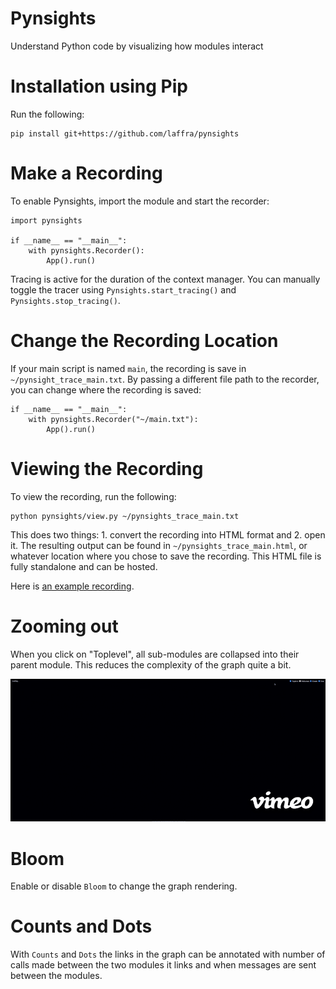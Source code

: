 # Pynsights

Understand Python code by visualizing how modules interact

# Installation using Pip

Run the following:

```
pip install git+https://github.com/laffra/pynsights
```

# Make a Recording

To enable Pynsights, import the module and start the recorder:

```
import pynsights

if __name__ == "__main__":
    with pynsights.Recorder():
        App().run()
```

Tracing is active for the duration of the context manager. 
You can manually toggle the tracer using
`Pynsights.start_tracing()` and `Pynsights.stop_tracing()`.

# Change the Recording Location

If your main script is named `main`, the recording is save in `~/pynsight_trace_main.txt`.
By passing a different file path to the recorder, you can change where the recording is saved:

```
if __name__ == "__main__":
    with pynsights.Recorder("~/main.txt"):
        App().run()
```

# Viewing the Recording

To view the recording, run the following:

```
python pynsights/view.py ~/pynsights_trace_main.txt
```

This does two things: 1. convert the recording into HTML format and 2. open it.
The resulting output can be found in `~/pynsights_trace_main.html`, or
whatever location where you chose to save the recording. This HTML file
is fully standalone and can be hosted. 

Here is [an example recording](https://chrislaffra.com/pynsights_trace_main.html).

# Zooming out

When you click on "Toplevel", all sub-modules are collapsed into their
parent module. This reduces the complexity of the graph quite a bit.

![Tracing toplevel modules using Pynsights](images/ikke-toplevel.gif)

# Bloom

Enable or disable `Bloom` to change the graph rendering.

# Counts and Dots

With `Counts` and `Dots` the links in the graph can be annotated with 
number of calls made between the two modules it links and when messages
are sent between the modules.
